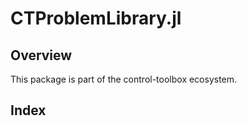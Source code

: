 # CTProblemLibrary.jl 

## Overview
This package is part of the control-toolbox ecosystem.

## Index

```@index
```